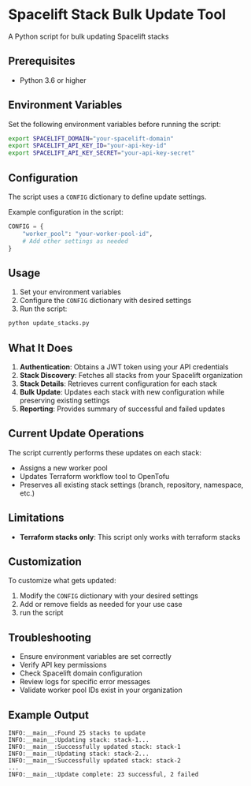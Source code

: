 # Spacelift Stack Bulk Update Tool

A Python script for bulk updating Spacelift stacks

## Prerequisites

- Python 3.6 or higher

## Environment Variables

Set the following environment variables before running the script:

```bash
export SPACELIFT_DOMAIN="your-spacelift-domain"
export SPACELIFT_API_KEY_ID="your-api-key-id"
export SPACELIFT_API_KEY_SECRET="your-api-key-secret"
```

## Configuration

The script uses a `CONFIG` dictionary to define update settings.

Example configuration in the script:

```python
CONFIG = {
    "worker_pool": "your-worker-pool-id",
    # Add other settings as needed
}
```

## Usage

1. Set your environment variables
2. Configure the `CONFIG` dictionary with desired settings
3. Run the script:

```bash
python update_stacks.py
```

## What It Does

1. **Authentication**: Obtains a JWT token using your API credentials
2. **Stack Discovery**: Fetches all stacks from your Spacelift organization
3. **Stack Details**: Retrieves current configuration for each stack
4. **Bulk Update**: Updates each stack with new configuration while preserving existing settings
5. **Reporting**: Provides summary of successful and failed updates

## Current Update Operations

The script currently performs these updates on each stack:

- Assigns a new worker pool
- Updates Terraform workflow tool to OpenTofu
- Preserves all existing stack settings (branch, repository, namespace, etc.)

## Limitations

- **Terraform stacks only**: This script only works with terraform stacks

## Customization

To customize what gets updated:

1. Modify the `CONFIG` dictionary with your desired settings
2. Add or remove fields as needed for your use case
3. run the script

## Troubleshooting

- Ensure environment variables are set correctly
- Verify API key permissions
- Check Spacelift domain configuration
- Review logs for specific error messages
- Validate worker pool IDs exist in your organization

## Example Output

```
INFO:__main__:Found 25 stacks to update
INFO:__main__:Updating stack: stack-1...
INFO:__main__:Successfully updated stack: stack-1
INFO:__main__:Updating stack: stack-2...
INFO:__main__:Successfully updated stack: stack-2
...
INFO:__main__:Update complete: 23 successful, 2 failed
```
